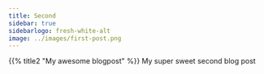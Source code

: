 ```yaml
---
title: Second
sidebar: true
sidebarlogo: fresh-white-alt
image: ../images/first-post.png
---
```


{{% title2 "My awesome blogpost" %}}
My super sweet second blog post
